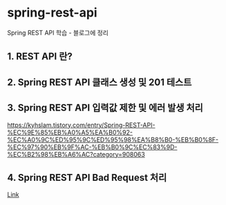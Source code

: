 # spring-rest-api
Spring REST API 학습 - 블로그에 정리


## 1. REST API 란? ##

## 2. Spring REST API 클래스 생성 및 201 테스트 ##

## 3. Spring REST API 입력값 제한 및 에러 발생 처리 ##

https://kyhslam.tistory.com/entry/Spring-REST-API-%EC%9E%85%EB%A0%A5%EA%B0%92-%EC%A0%9C%ED%95%9C%ED%95%98%EA%B8%B0-%EB%B0%8F-%EC%97%90%EB%9F%AC-%EB%B0%9C%EC%83%9D-%EC%B2%98%EB%A6%AC?category=908063

## 4. Spring REST API Bad Request 처리  ##
[Link](https://kyhslam.tistory.com/entry/Spring-REST-API-4-Spring-REST-API-Bad-Request-%EC%B2%98%EB%A6%AC?category=908063)
